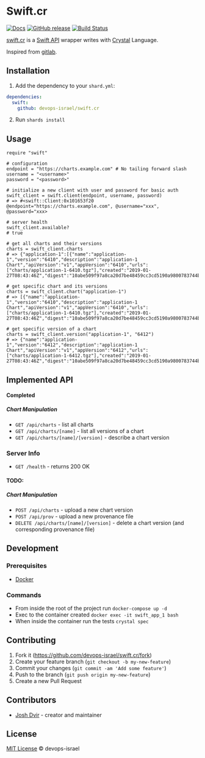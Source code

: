 # Swift.cr

[![Docs](https://img.shields.io/badge/docs-available-brightgreen.svg)](https://devops-israel.github.io/swift.cr/)
[![GitHub release](https://img.shields.io/github/release/devops-israel/swift.cr.svg)](https://github.com/devops-israel/swift.cr/releases)
[![Build Status](https://travis-ci.org/devops-israel/swift.cr.svg?branch=master)](https://travis-ci.org/devops-israel/swift.cr)


[swift.cr](https://github.com/devops-israel/swift.cr) is a [Swift API](https://appscode.com/products/swift/) wrapper writes with [Crystal](http://crystal-lang.org/) Language.

Inspired from [gitlab](https://github.com/icyleaf/gitlab.cr).

## Installation

1. Add the dependency to your `shard.yml`:

```yaml
dependencies:
  swift:
    github: devops-israel/swift.cr
```

2. Run `shards install`

## Usage

```crystal
require "swift"

# configuration
endpoint = "https://charts.example.com" # No tailing forward slash
username = "<username>"
password = "<password>"

# initialize a new client with user and password for basic auth
swift_client = swift.client(endpoint, username, password)
# => #<swift::Client:0x101653f20 @endpoint="https://charts.example.com", @username="xxx", @password="xxx>

# server health
swift_client.available?
# true

# get all charts and their versions
charts = swift_client.charts
# => {"application-1":[{"name":"application-1","version":"6410","description":"application-1 Chart","apiVersion":"v1","appVersion":"6410","urls":["charts/application-1-6410.tgz"],"created":"2019-01-27T08:43:46Z","digest":"10abe509f97a8ca20d7be48459cc3cd5190a9800783744b751cb98e98263ed09"},...]}

# get specific chart and its versions
charts = swift_client.chart("application-1")
# => [{"name":"application-1","version":"6410","description":"application-1 Chart","apiVersion":"v1","appVersion":"6410","urls":["charts/application-1-6410.tgz"],"created":"2019-01-27T08:43:46Z","digest":"10abe509f97a8ca20d7be48459cc3cd5190a9800783744b751cb98e98263ed09"},...]

# get specific version of a chart
charts = swift_client.version("application-1", "6412")
# => {"name":"application-1","version":"6412","description":"application-1 Chart","apiVersion":"v1","appVersion":"6412","urls":["charts/application-1-6412.tgz"],"created":"2019-01-27T08:43:46Z","digest":"10abe509f97a8ca20d7be48459cc3cd5190a9800783744b751cb98e98263ed09"}
```

## Implemented API

#### Completed

##### Chart Manipulation
- `GET /api/charts` - list all charts
- `GET /api/charts/[name]` - list all versions of a chart
- `GET /api/charts/[name]/[version]` - describe a chart version

### Server Info
- `GET /health` - returns 200 OK

#### TODO:

##### Chart Manipulation
- `POST /api/charts` - upload a new chart version
- `POST /api/prov` - upload a new provenance file
- `DELETE /api/charts/[name]/[version]` - delete a chart version (and corresponding provenance file)

## Development

### Prerequisites

* [Docker](https://www.docker.com/products/docker-desktop)

### Commands

* From inside the root of the project run `docker-compose up -d`
* Exec to the container created `docker exec -it swift_app_1 bash`
* When inside the container run the tests `crystal spec`

## Contributing

1. Fork it (https://github.com/devops-israel/swift.cr/fork)
2. Create your feature branch (`git checkout -b my-new-feature`)
3. Commit your changes (`git commit -am 'Add some feature'`)
4. Push to the branch (`git push origin my-new-feature`)
5. Create a new Pull Request

## Contributors

- [Josh Dvir](https://github.com/joshdvir) - creator and maintainer

## License

[MIT License](https://github.com/devops-israel/swift.cr/blob/master/LICENSE) © devops-israel